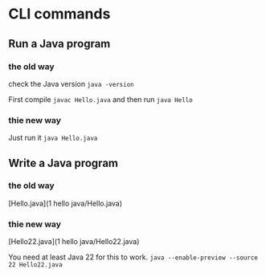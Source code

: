 # CLI commands

## Run a Java program

### the old way
check the Java version
`java -version`

First compile `javac Hello.java` and then run `java Hello`

### thie new way
Just run it `java Hello.java` 



## Write a Java program

### the old way

[Hello.java](1 hello java/Hello.java)

### thie new way
[Hello22.java](1 hello java/Hello22.java)

You need at least Java 22 for this to work.
`java --enable-preview --source 22 Hello22.java`